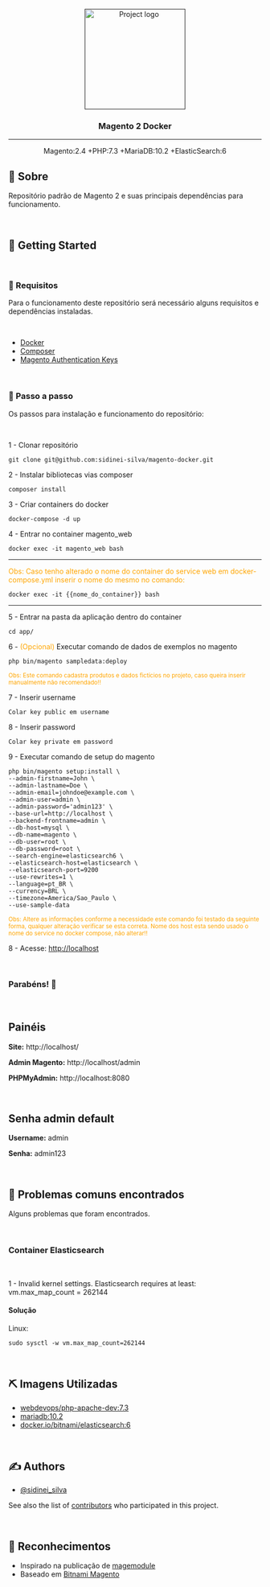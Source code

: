 <p align="center">
  <a href="" rel="noopener">
 <img width=200px height=200px src="https://camo.githubusercontent.com/1b8997f4597a4d3f1cfa29863e6ad766a8cab1fd7810f77aa7dc77811b7c327c/68747470733a2f2f63646e2e7261776769742e636f6d2f72616661656c73747a2f6d6167656e746f322d736e6970706574732d76697375616c73747564696f2f6d61737465722f696d616765732f69636f6e2e706e67" alt="Project logo"></a>
</p>

<h3 align="center">Magento 2 Docker</h3>



---

<p align="center"> Magento:2.4 +PHP:7.3 +MariaDB:10.2 +ElasticSearch:6
    <br> 
</p>



## 🧐 Sobre <a name = "about"></a>

Repositório padrão de Magento 2 e suas principais dependências para funcionamento.

<br>


## 🏁 Getting Started <a name = "getting_started"></a>

<br>

### 📝 Requisitos

Para o funcionamento deste repositório será necessário alguns requisitos e dependências instaladas.

<br>


- [Docker](https://www.docker.com/)
- [Composer](https://getcomposer.org/download/)
- [Magento Authentication Keys](https://devdocs.magento.com/guides/v2.4/install-gde/prereq/connect-auth.html)

<br>

### 🔧 Passo a passo

Os passos para instalação e funcionamento do repositório:

<br>

1 - Clonar repositório

```
git clone git@github.com:sidinei-silva/magento-docker.git
```

2 - Instalar bibliotecas vias composer 

```
composer install 
```

3 - Criar containers do docker

```
docker-compose -d up
```

4 - Entrar no container magento_web

```
docker exec -it magento_web bash
```
---

<span style="color:orange;">Obs: Caso tenho alterado o nome do container do service web em docker-compose.yml inserir o nome do mesmo no comando:</span>

```
docker exec -it {{nome_do_container}} bash
```
---

5 - Entrar na pasta da aplicação dentro do container

```
cd app/
```

6 - <span style="color:orange;">(Opcional)</span> Executar comando de dados de exemplos no magento

```
php bin/magento sampledata:deploy
```
<small style="color:orange;">Obs: Este comando cadastra produtos e dados fictícios no projeto, caso queira inserir manualmente não recomendado!!</small>

7 - Inserir username

    Colar key public em username 

8 - Inserir password

    Colar key private em password

9 - Executar comando de setup do magento

```
php bin/magento setup:install \
--admin-firstname=John \
--admin-lastname=Doe \
--admin-email=johndoe@example.com \
--admin-user=admin \
--admin-password='admin123' \
--base-url=http://localhost \
--backend-frontname=admin \
--db-host=mysql \
--db-name=magento \
--db-user=root \
--db-password=root \
--search-engine=elasticsearch6 \
--elasticsearch-host=elasticsearch \
--elasticsearch-port=9200
--use-rewrites=1 \
--language=pt_BR \
--currency=BRL \
--timezone=America/Sao_Paulo \
--use-sample-data
```
<small style="color:orange;">Obs: Altere as informações conforme a necessidade este comando foi testado da seguinte forma, qualquer alteração verificar se esta correta. Nome dos host esta sendo usado o nome do service no docker compose, não alterar!!</small>

8 - Acesse: [http://localhost](http://localhost)

<br>

### Parabéns! 🎈

<br>

## Painéis

**Site:** http://localhost/

**Admin Magento:** http://localhost/admin

**PHPMyAdmin:** http://localhost:8080

<br>

## Senha admin default

**Username:** admin

**Senha:** admin123

<br>

## 🔧 Problemas comuns encontrados <a name = "painels"></a>

Alguns problemas que foram encontrados. 

<br>

### Container Elasticsearch
<br>

1 - Invalid kernel settings. Elasticsearch requires at least: vm.max_map_count = 262144
#### **Solução**
Linux:
```
sudo sysctl -w vm.max_map_count=262144
```
<br>

## ⛏️ Imagens Utilizadas <a name = "built_using"></a>

- [webdevops/php-apache-dev:7.3](https://hub.docker.com/r/webdevops/php-apache-dev) 
- [mariadb:10.2](https://hub.docker.com/_/mariadb)
- [docker.io/bitnami/elasticsearch:6](https://hub.docker.com/r/bitnami/elasticsearch)

<br>

## ✍️ Authors <a name = "authors"></a>

- [@sidinei_silva](https://github.com/sidinei_silva)

See also the list of [contributors](https://github.com/kylelobo/The-Documentation-Compendium/contributors) who participated in this project.

<br>

## 🎉 Reconhecimentos <a name = "acknowledgement"></a>

- Inspirado na publicação de
[magemodule](https://www.magemodule.com/all-things-magento/magento-2-tutorials/docker-magento-2-development/#install-magento) 
- Baseado em [Bitnami Magento](https://bitnami.com/stack/magento)  

